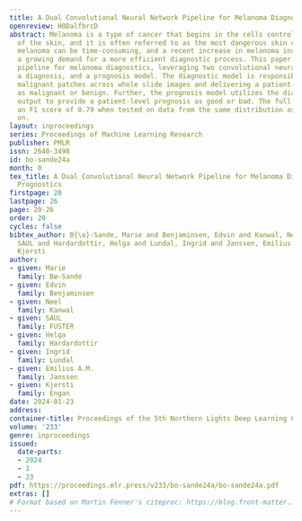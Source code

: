 ```yaml
---
title: A Dual Convolutional Neural Network Pipeline for Melanoma Diagnostics and Prognostics
openreview: H0DalfbrcD
abstract: Melanoma is a type of cancer that begins in the cells controlling the pigment
  of the skin, and it is often referred to as the most dangerous skin cancer. Diagnosing
  melanoma can be time-consuming, and a recent increase in melanoma incidents indicates
  a growing demand for a more efficient diagnostic process. This paper presents a
  pipeline for melanoma diagnostics, leveraging two convolutional neural networks,
  a diagnosis, and a prognosis model. The diagnostic model is responsible for localizing
  malignant patches across whole slide images and delivering a patient-level diagnosis
  as malignant or benign. Further, the prognosis model utilizes the diagnostic model’s
  output to provide a patient-level prognosis as good or bad. The full pipeline has
  an F1 score of 0.79 when tested on data from the same distribution as it was trained
  on.
layout: inproceedings
series: Proceedings of Machine Learning Research
publisher: PMLR
issn: 2640-3498
id: bo-sande24a
month: 0
tex_title: A Dual Convolutional Neural Network Pipeline for Melanoma Diagnostics and
  Prognostics
firstpage: 20
lastpage: 26
page: 20-26
order: 20
cycles: false
bibtex_author: B{\o}-Sande, Marie and Benjaminsen, Edvin and Kanwal, Neel and FUSTER,
  SAUL and Hardardottir, Helga and Lundal, Ingrid and Janssen, Emilius A.M. and Engan,
  Kjersti
author:
- given: Marie
  family: Bø-Sande
- given: Edvin
  family: Benjaminsen
- given: Neel
  family: Kanwal
- given: SAUL
  family: FUSTER
- given: Helga
  family: Hardardottir
- given: Ingrid
  family: Lundal
- given: Emilius A.M.
  family: Janssen
- given: Kjersti
  family: Engan
date: 2024-01-23
address:
container-title: Proceedings of the 5th Northern Lights Deep Learning Conference ({NLDL})
volume: '233'
genre: inproceedings
issued:
  date-parts:
  - 2024
  - 1
  - 23
pdf: https://proceedings.mlr.press/v233/bo-sande24a/bo-sande24a.pdf
extras: []
# Format based on Martin Fenner's citeproc: https://blog.front-matter.io/posts/citeproc-yaml-for-bibliographies/
---
```

